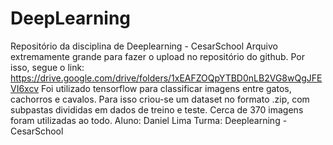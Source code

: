 # DeepLearning
Repositório da disciplina de Deeplearning - CesarSchool 
Arquivo extremamente grande para fazer o upload no repositório do github. Por isso, segue o link: https://drive.google.com/drive/folders/1xEAFZOQpYTBD0nLB2VG8wQgJFEVI6xcv
Foi utilizado tensorflow para classificar imagens entre gatos, cachorros e cavalos. Para isso criou-se um dataset no formato .zip, com subpastas divididas em dados de treino e teste. Cerca de 370 imagens foram utilizadas ao todo.
Aluno: Daniel Lima
Turma: Deeplearning - CesarSchool
